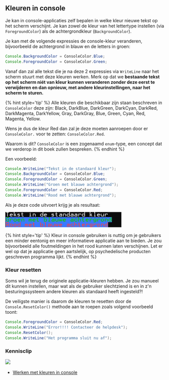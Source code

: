 <!---{sample: true}--->
## Kleuren in console

Je kan in console-applicaties zelf bepalen in welke kleur nieuwe tekst op het scherm verschijnt. Je kan zowel de kleur van het lettertype instellen (via ``ForegroundColor``) als de achtergrondkleur (``BackgroundColor``).

Je kan met de volgende expressies de console-kleur veranderen, bijvoorbeeld de achtergrond in blauw en de letters in groen:

```java
Console.BackgroundColor = ConsoleColor.Blue;
Console.ForegroundColor = ConsoleColor.Green;
```

Vanaf dan zal alle tekst die je na deze 2 expressies via ``WriteLine`` naar het scherm stuurt met deze kleuren werken. Merk op dat we **bestaande tekst op het scherm niét van kleur kunnen veranderen zonder deze eerst te verwijderen en dan opnieuw, met andere kleurinstellingen, naar het scherm te sturen.**

{% hint style='tip' %}
Alle kleuren die beschikbaar zijn staan beschreven in ``ConsoleColor`` deze zijn: Black, DarkBlue, DarkGreen, DarkCyan, DarkRed, DarkMagenta, DarkYellow, Gray, DarkGray, Blue, Green, Cyan, Red, Magenta, Yellow.

Wens je dus de kleur Red dan zal je deze moeten aanroepen door er ``ConsoleColor.`` voor te zetten: ``ConsoleColor.Red``.

Waarom is dit? ``ConsoleColor`` is een zogenaamd ``enum``-type, een concept dat we verderop in dit boek zullen bespreken.
{% endhint %}

Een voorbeeld:

```java
Console.WriteLine("Tekst in de standaard kleur");
Console.BackgroundColor = ConsoleColor.Blue;
Console.ForegroundColor = ConsoleColor.Green;
Console.WriteLine("Groen met blauwe achtergrond");
Console.ForegroundColor = ConsoleColor.Red;
Console.WriteLine("Rood met blauwe achtergrond");
```

Als je deze code uitvoert krijg je als resultaat:

![Resultaat voorgaande code](../assets/0_intro/kleuren.PNG)

{% hint style='tip' %}
Kleur in console gebruiken is nuttig om je gebruikers een minder eentonig en meer informatieve applicatie aan te bieden. Je zou bijvoorbeeld alle foutmeldingen in het rood kunnen laten verschijnen. Let er wel op dat je applicatie geen aartslelijk, op psychedelische producten geschreven programma lijkt.
{% endhint %}

### Kleur resetten

Soms wil je terug de originele applicatie-kleuren hebben. Je zou manueel dit kunnen instellen, maar wat als de gebruiker slechtziend is en in z'n besturingssysteem andere kleuren als standaard heeft ingesteld?!

De veiligste manier is daarom de kleuren te resetten door de ``Console.ResetColor()`` methode aan te roepen zoals volgend voorbeeld toont:

```java
Console.ForegroundColor = ConsoleColor.Red;
Console.WriteLine("Error!!!! Contacteer de helpdesk");
Console.ResetColor();
Console.WriteLine("Het programma sluit nu af");
```



<!---NOBOOKSTART--->
### Kennisclip
![](../assets/infoclip.png)

* [Werken met kleuren in console](https://ap.cloud.panopto.eu/Panopto/Pages/Viewer.aspx?id=a0446be7-b8f2-4ce7-ba76-abe30094107e)
<!---NOBOOKEND--->

<!---{sample: false}--->